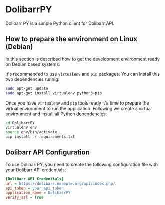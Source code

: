 # DolibarrPY

Dolibarr PY is a simple Python client for Dolibarr API.

## How to prepare the environment on Linux (Debian)
In this section is described how to get the development environment ready on Debian based systems.

It's recommended to use `virtualenv` and `pip` packages. You can install this two dependencies runnig:
```bash
sudo apt-get update
sudo apt-get install virtualenv python3-pip
```

Once you have `virtualenv` and `pip` tools ready it's time to prepare the virtual environment to run the application.
Following we create a virtual environment and install all Python dependencies:
```bash
cd DolibarrPY
virtualenv env
source env/bin/activate
pip install -r requirements.txt
```

## Dolibarr API Configuration
To use DolibarrPY, you need to create the following configuration file with your Dolibarr API credentials:

```ini
[Dolibarr API Credentials]
url = https://dolibarr.example.org/api/index.php/
api_token = your_api_token
application_name = DolibarrPY
verify_ssl = True
```
